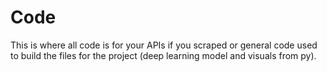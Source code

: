 # Code

This is where all code is for your APIs if you scraped or general code used to build the files for the project (deep learning model and visuals from py).
